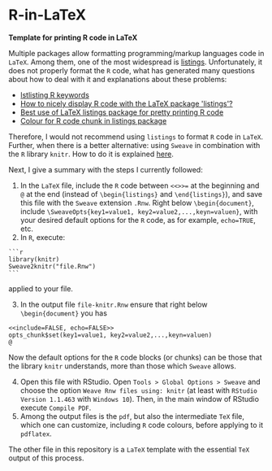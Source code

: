 # R-in-LaTeX
**Template for printing R code in LaTeX**

Multiple packages allow formatting programming/markup languages code in `LaTeX`. Among them, one of the most widespread is [listings](https://ctan.org/pkg/listings). Unfortunately, it does not properly format the `R` code, what has generated many questions about how to deal with it and explanations about these problems:
* [lstlisting R keywords](https://tex.stackexchange.com/a/218287/8639)
* [How to nicely display R code with the LaTeX package 'listings'?](https://r.789695.n4.nabble.com/How-to-nicely-display-R-code-with-the-LaTeX-package-listings-td4648110.html)
* [Best use of LaTeX listings package for pretty printing R code](https://stat.ethz.ch/pipermail/r-help/2006-September/113658.html)
* [Colour for R code chunk in listings package](https://stackoverflow.com/questions/21402157/colour-for-r-code-chunk-in-listings-package/21468454)

Therefore, I would not recommend using `listings` to format `R` code in `LaTeX`. Further, when there is a better alternative: using `Sweave` in combination with the `R` library `knitr`. How to do it is explained [here](https://www.r-bloggers.com/getting-started-with-sweave-knitr/). 

Next, I give a summary with the steps I currently followed:

  1. In the `LaTeX` file, include the `R` code between `<<>>=` at the beginning and `@` at the end (instead of `\begin{listings}` and `\end{listings}`), and save this file with the `Sweave` extension `.Rnw`. Right below `\begin{document}`, include `\SweaveOpts{key1=value1, key2=value2,...,keyn=valuen}`, with your desired default options for the `R` code, as for example, `echo=TRUE`, etc.
  2. In `R`, execute:
    
    ```r
    library(knitr)
    Sweave2knitr("file.Rnw")
    ```  
  applied to your file.
  
  3. In the output file `file-knitr.Rnw` ensure that right below `\begin{document}` you has
  
  ```
  <<include=FALSE, echo=FALSE>>
  opts_chunk$set(key1=value1, key2=value2,...,keyn=valuen)
  @
  ```
  Now the default options for the `R` code blocks (or chunks) can be those that the library `knitr` understands, more than those which `Sweave` allows.
  
  4. Open this file with RStudio. Open `Tools > Global Options > Sweave` and choose the option `Weave Rnw files using: knitr` (at least with `RStudio Version 1.1.463` with `Windows 10`). Then, in the main window of RStudio execute `Compile PDF`.
  5. Among the output files is the `pdf`, but also the intermediate `TeX` file, which one can customize, including `R` code colours, before applying to it `pdflatex`.

The other file in this repository is a `LaTeX` template with the essential `TeX` output of this process.
   
